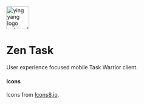 <img src="https://raw.githubusercontent.com/Open-Proj/zen-task/master/img/icon.png" width="60" height="60" alt="ying yang logo ontop of a check mark in a circle">

# Zen Task
User experience focused mobile Task Warrior client.

#### Icons
Icons from [Icons8.io](icons8.io).
